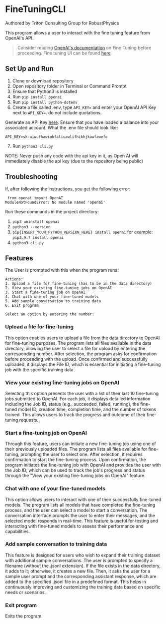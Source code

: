 # FineTuningCLI

Authored by Triton Consulting Group for RobustPhysics

This program allows a user to interact with the fine tuning feature from OpenAI's API. 

> Consider reading [OpenAI's documentation](https://platform.openai.com/docs/guides/fine-tuning/common-use-cases) on Fine Tuning before proceeding.
> Fine tuning UI can be found [here](https://platform.openai.com/finetune/).

## Set Up and Run
1. Clone or download repository
2. Open repository folder in Terminal or Command Prompt
3. Ensure that Python3 is installed
4. Run `pip install openai` 
5. Run `pip install python-dotenv` 
6. Create a file called .env, type `API_KEY=` and enter your OpenAI API Key next to `API_KEY=`. do not include quotations. 

Generate an API Key [here](https://platform.openai.com/api-keys). Ensure that you have loaded a balance into your associated account.
What the .env file should look like:
```
API_KEY=sk-aiwufhawiuhfaliuawlifhikhjkawfawefo
```

7. Run `python3 cli.py`

NOTE: Never push any code with the api key in it, as Open AI will immediately disable the api key (due to the repository being public)

## Troubleshooting

If, after following the instructions, you get the following error:
```
 from openai import OpenAI
ModuleNotFoundError: No module named 'openai'
```

Run these commands in the project directory:

1. `pip3 uninstall openai`
2. `python3 --version`
3. `pip{INSERT_YOUR_PYTHON_VERSION_HERE} install openai` for example: `pip3.9.7 install openai`
4. `python3 cli.py`

## Features
The User is prompted with this when the program runs:
```
Actions: 
1. Upload a file for fine-tuning (has to be in the data directory)
2. View your existing fine-tuning jobs on OpenAI
3. Start a fine-tuning job on OpenAI
4. Chat with one of your fine-tuned models
5. Add sample conversation to training data
6. Exit program

Select an option by entering the number:
```

### Upload a file for fine-tuning
This option enables users to upload a file from the data directory to OpenAI for fine-tuning purposes. The program lists all files available in the data directory, allowing the user to select a file for upload by entering the corresponding number. After selection, the program asks for confirmation before proceeding with the upload. Once confirmed and successfully uploaded, it displays the File ID, which is essential for initiating a fine-tuning job with the specific training data.

### View your existing fine-tuning jobs on OpenAI
Selecting this option presents the user with a list of their last 10 fine-tuning jobs submitted to OpenAI. For each job, it displays detailed information including the Job ID, status (e.g., succeeded, failed, running), the fine-tuned model ID, creation time, completion time, and the number of tokens trained. This allows users to track the progress and outcome of their fine-tuning requests.

### Start a fine-tuning job on OpenAI
Through this feature, users can initiate a new fine-tuning job using one of their previously uploaded files. The program lists all files available for fine-tuning, prompting the user to select one. After selection, it requires confirmation to start the fine-tuning process. Upon confirmation, the program initiates the fine-tuning job with OpenAI and provides the user with the Job ID, which can be used to track the job's progress and status through the "View your existing fine-tuning jobs on OpenAI" feature.

### Chat with one of your fine-tuned models
This option allows users to interact with one of their successfully fine-tuned models. The program lists all models that have completed the fine-tuning process, and the user can select a model to start a conversation. The conversation interface prompts the user to enter their messages, and the selected model responds in real-time. This feature is useful for testing and interacting with fine-tuned models to assess their performance and capabilities.

### Add sample conversation to training data
This feature is designed for users who wish to expand their training dataset with additional sample conversations. The user is prompted to specify a filename (without the .jsonl extension). If the file exists in the data directory, it adds to it; otherwise, it creates a new file. Then, it asks the user for a sample user prompt and the corresponding assistant response, which are added to the specified .jsonl file in a predefined format. This helps in continuously improving and customizing the training data based on specific needs or scenarios.

### Exit program
Exits the program.



